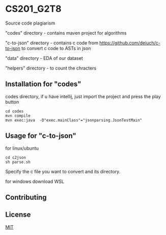 
# CS201_G2T8
Source code plagiarism

"codes" directory - contains maven project for algorithms

"c-to-json" directory - contains c code from https://github.com/deiuch/c-to-json to convert c code to ASTs in json

"data" directory - EDA of our dataset

"helpers" directory - to count the chracters

## Installation for "codes"

codes directory, if u have intellij, just import the project and press the play button
```
cd codes
mvn compile
mvn exec:java  -D"exec.mainClass"="jsonparsing.JsonTestMain"
```

## Usage for "c-to-json"
for linux/ubuntu
```
cd c2json
sh parse.sh
```
Specify the c file you want to convert and its directory.

for windows
download WSL 
## Contributing


## License
[MIT](https://choosealicense.com/licenses/mit/)
